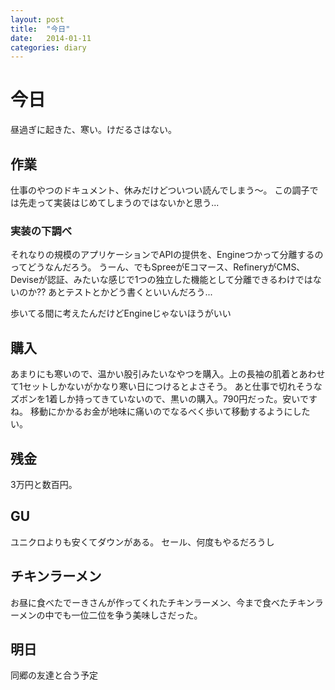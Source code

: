 ```yaml
---
layout: post
title:  "今日"
date:   2014-01-11
categories: diary
---
```

# 今日
昼過ぎに起きた、寒い。けだるさはない。

## 作業
仕事のやつのドキュメント、休みだけどついつい読んでしまう〜。
この調子では先走って実装はじめてしまうのではないかと思う...

### 実装の下調べ
それなりの規模のアプリケーションでAPIの提供を、Engineつかって分離するのってどうなんだろう。
うーん、でもSpreeがEコマース、RefineryがCMS、Deviseが認証、みたいな感じで1つの独立した機能として分離できるわけではないのか??
あとテストとかどう書くといいんだろう...

歩いてる間に考えたんだけどEngineじゃないほうがいい

## 購入
あまりにも寒いので、温かい股引みたいなやつを購入。上の長袖の肌着とあわせて1セットしかないがかなり寒い日につけるとよさそう。
あと仕事で切れそうなズボンを1着しか持ってきていないので、黒いの購入。790円だった。安いですね。
移動にかかるお金が地味に痛いのでなるべく歩いて移動するようにしたい。

## 残金
3万円と数百円。

## GU
ユニクロよりも安くてダウンがある。
セール、何度もやるだろうし

## チキンラーメン
お昼に食べたでーきさんが作ってくれたチキンラーメン、今まで食べたチキンラーメンの中でも一位二位を争う美味しさだった。

## 明日
同郷の友達と合う予定

